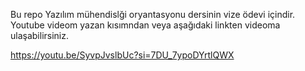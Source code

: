 Bu repo Yazılım mühendislği oryantasyonu dersinin vize ödevi içindir. Youtube videom yazan kısımndan veya aşağıdaki linkten videoma ulaşabilirsiniz.

https://youtu.be/SyvpJvslbUc?si=7DU_7ypoDYrtlQWX
